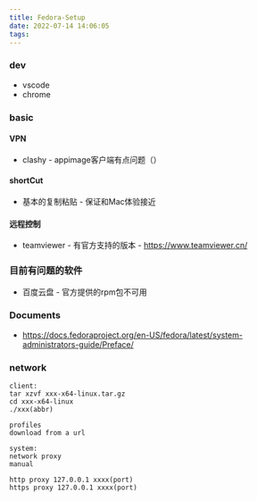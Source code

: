 ```yaml
---
title: Fedora-Setup
date: 2022-07-14 14:06:05
tags:
---
```

### dev
- vscode
- chrome



### basic
#### VPN
- clashy - appimage客户端有点问题（）

#### shortCut
- 基本的复制粘贴 - 保证和Mac体验接近

#### 远程控制
- teamviewer - 有官方支持的版本 - https://www.teamviewer.cn/



### 目前有问题的软件
- 百度云盘 - 官方提供的rpm包不可用

### Documents
- https://docs.fedoraproject.org/en-US/fedora/latest/system-administrators-guide/Preface/


### network
```
client:
tar xzvf xxx-x64-linux.tar.gz
cd xxx-x64-linux
./xxx(abbr)

profiles 
download from a url

system:
network proxy
manual

http proxy 127.0.0.1 xxxx(port)
https proxy 127.0.0.1 xxxx(port)
```
